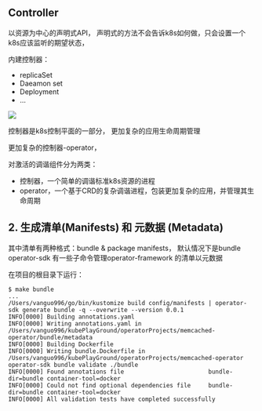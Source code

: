 ## Controller
以资源为中心的声明式API，
声明式的方法不会告诉k8s如何做，只会设置一个k8s应该监听的期望状态，

内建控制器：
- replicaSet
- Daeamon set
- Deployment
- ...

![](https://tva1.sinaimg.cn/large/0081Kckwly1gl85gbk5kdj30ci04ygm9.jpg)

控制器是k8s控制平面的一部分，
更加复杂的应用生命周期管理

更加复杂的控制器-operator， 

对激活的调谐组件分为两类：
- 控制器，一个简单的调谐标准k8s资源的进程
- operator，一个基于CRD的复杂调谐进程，包装更加复杂的应用，并管理其生命周期


## 2. 生成清单(Manifests) 和 元数据 (Metadata)
其中清单有两种格式：bundle & package manifests， 默认情况下是bundle
operator-sdk 有一些子命令管理operator-framework 的清单以元数据

在项目的根目录下运行：
```
$ make bundle
...
/Users/vanguo996/go/bin/kustomize build config/manifests | operator-sdk generate bundle -q --overwrite --version 0.0.1
INFO[0000] Building annotations.yaml
INFO[0000] Writing annotations.yaml in /Users/vanguo996/kubePlayGround/operatorProjects/memcached-operator/bundle/metadata
INFO[0000] Building Dockerfile
INFO[0000] Writing bundle.Dockerfile in /Users/vanguo996/kubePlayGround/operatorProjects/memcached-operator
operator-sdk bundle validate ./bundle
INFO[0000] Found annotations file                        bundle-dir=bundle container-tool=docker
INFO[0000] Could not find optional dependencies file     bundle-dir=bundle container-tool=docker
INFO[0000] All validation tests have completed successfully
```